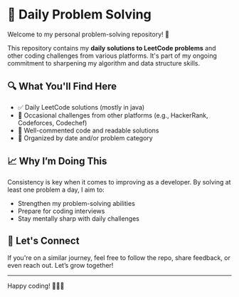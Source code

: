 # 🧠 Daily Problem Solving

Welcome to my personal problem-solving repository! 👋

This repository contains my **daily solutions to LeetCode problems** and other coding challenges from various platforms. It's part of my ongoing commitment to sharpening my algorithm and data structure skills.

## 🔍 What You'll Find Here

- ✅ Daily LeetCode solutions (mostly in java)
- 🧩 Occasional challenges from other platforms (e.g., HackerRank, Codeforces, Codechef)
- 📘 Well-commented code and readable solutions
- 📅 Organized by date and/or problem category

## 📈 Why I’m Doing This

Consistency is key when it comes to improving as a developer. By solving at least one problem a day, I aim to:

- Strengthen my problem-solving abilities
- Prepare for coding interviews
- Stay mentally sharp with daily challenges

## 🚀 Let's Connect

If you're on a similar journey, feel free to follow the repo, share feedback, or even reach out. Let’s grow together!

---

Happy coding! 👨‍💻💡